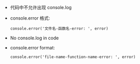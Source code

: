 - 代码中不允许出现 console.log
- console.error 格式:

      console.error('文件名-函数名-error: ', error)


- No console.log in code
- console.error format:

      console.error('file-name-function-name-error: ', error)

